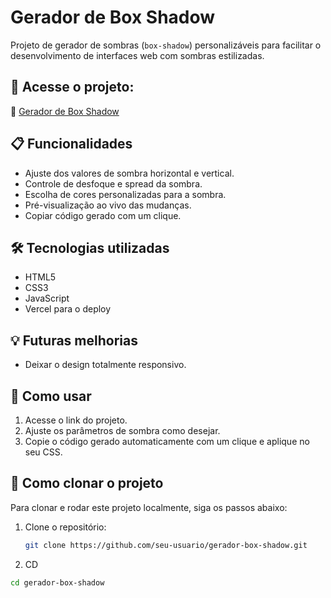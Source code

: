 # Gerador de Box Shadow

Projeto de gerador de sombras (`box-shadow`) personalizáveis para facilitar o desenvolvimento de interfaces web com sombras estilizadas.

## 🚀 Acesse o projeto:

🔗 [Gerador de Box Shadow](https://gerador-box-shadow-psi.vercel.app/)

## 📋 Funcionalidades

- Ajuste dos valores de sombra horizontal e vertical.
- Controle de desfoque e spread da sombra.
- Escolha de cores personalizadas para a sombra.
- Pré-visualização ao vivo das mudanças.
- Copiar código gerado com um clique.

## 🛠️ Tecnologias utilizadas

- HTML5
- CSS3
- JavaScript
- Vercel para o deploy

## 💡 Futuras melhorias

- Deixar o design totalmente responsivo.

## 📂 Como usar

1. Acesse o link do projeto.
2. Ajuste os parâmetros de sombra como desejar.
3. Copie o código gerado automaticamente com um clique e aplique no seu CSS.

## 🚀 Como clonar o projeto

Para clonar e rodar este projeto localmente, siga os passos abaixo:

1. Clone o repositório:
   ```bash
   git clone https://github.com/seu-usuario/gerador-box-shadow.git

2. CD
  ```bash
  cd gerador-box-shadow


